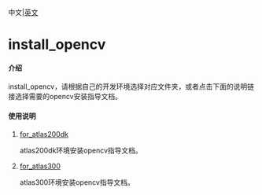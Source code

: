 中文|[英文](README_EN.md)

# install_opencv

#### 介绍

install_opencv，请根据自己的开发环境选择对应文件夹，或者点击下面的说明链接选择需要的opencv安装指导文档。

#### 使用说明

1. [for_atlas200dk](https://github.com/Huawei-Ascend/samples/tree/master/common/install_opencv/for_atlas200dk)

   atlas200dk环境安装opencv指导文档。

2. [for_atlas300](https://github.com/Huawei-Ascend/samples/tree/master/common/install_opencv/for_atlas300)

   atlas300环境安装opencv指导文档。